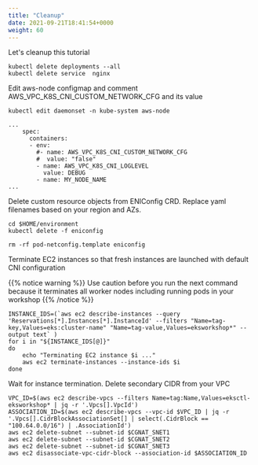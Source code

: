 ```yaml
---
title: "Cleanup"
date: 2021-09-21T18:41:54+0000
weight: 60
---
```

Let's cleanup this tutorial

```
kubectl delete deployments --all
kubectl delete service  nginx
```
Edit aws-node configmap and comment AWS_VPC_K8S_CNI_CUSTOM_NETWORK_CFG and its value
```
kubectl edit daemonset -n kube-system aws-node
```

```
...
    spec:
      containers:
      - env:
        #- name: AWS_VPC_K8S_CNI_CUSTOM_NETWORK_CFG
        #  value: "false"
        - name: AWS_VPC_K8S_CNI_LOGLEVEL
          value: DEBUG
        - name: MY_NODE_NAME
...
```
Delete custom resource objects from ENIConfig CRD. Replace yaml filenames based on your region and AZs.
```
cd $HOME/environment
kubectl delete -f eniconfig

rm -rf pod-netconfig.template eniconfig
```
Terminate EC2 instances so that fresh instances are launched with default CNI configuration

{{% notice warning %}}
Use caution before you run the next command because it terminates all worker nodes including running pods in your workshop
{{% /notice %}}

```
INSTANCE_IDS=(`aws ec2 describe-instances --query 'Reservations[*].Instances[*].InstanceId' --filters "Name=tag-key,Values=eks:cluster-name" "Name=tag-value,Values=eksworkshop*" --output text` )
for i in "${INSTANCE_IDS[@]}"
do
	echo "Terminating EC2 instance $i ..."
	aws ec2 terminate-instances --instance-ids $i
done
```
Wait for instance termination. Delete secondary CIDR from your VPC
```
VPC_ID=$(aws ec2 describe-vpcs --filters Name=tag:Name,Values=eksctl-eksworkshop* | jq -r '.Vpcs[].VpcId')
ASSOCIATION_ID=$(aws ec2 describe-vpcs --vpc-id $VPC_ID | jq -r '.Vpcs[].CidrBlockAssociationSet[] | select(.CidrBlock == "100.64.0.0/16") | .AssociationId')
aws ec2 delete-subnet --subnet-id $CGNAT_SNET1
aws ec2 delete-subnet --subnet-id $CGNAT_SNET2
aws ec2 delete-subnet --subnet-id $CGNAT_SNET3
aws ec2 disassociate-vpc-cidr-block --association-id $ASSOCIATION_ID
```
